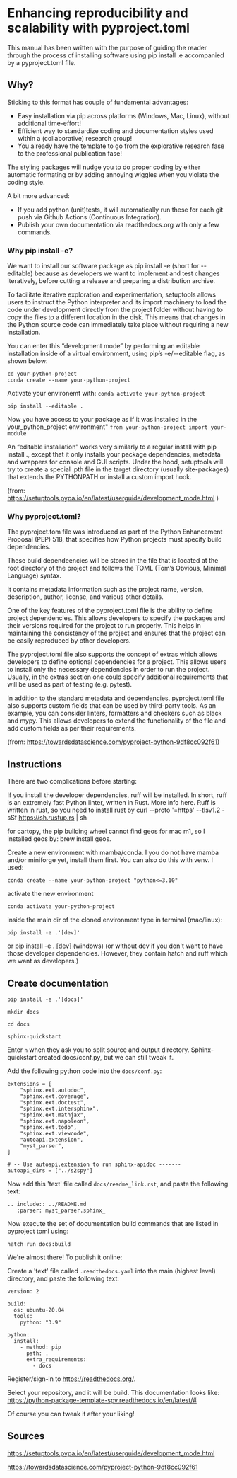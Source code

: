 # Enhancing reproducibility and scalability with pyproject.toml

This manual has been written with the purpose of guiding the reader through the process of installing software using pip install .e accompanied by a pyproject.toml file.

## Why?

Sticking to this format has couple of fundamental advantages:

- Easy installation via pip across platforms (Windows, Mac, Linux), without additional time-effort!
- Efficient way to standardize coding and documentation styles used within a (collaborative) research group!
- You already have the template to go from the explorative research fase to the professional publication fase! 

The styling packages will nudge you to do proper coding by either automatic formating or by adding annoying wiggles when you violate the coding style.

A bit more advanced:
- If you add python (unit)tests, it will automatically run these for each git push via Github Actions (Continuous Integration).
- Publish your own documentation via readthedocs.org with only a few commands.




### Why pip install -e?

We want to install our software package as pip install -e (short for --editable) because as developers we want to implement and test changes iteratively, before cutting a release and preparing a distribution archive. 

To facilitate iterative exploration and experimentation, setuptools allows users to instruct the Python interpreter and its import machinery to load the code under development directly from the project folder without having to copy the files to a different location in the disk. This means that changes in the Python source code can immediately take place without requiring a new installation.

You can enter this “development mode” by performing an editable installation inside of a virtual environment, using pip’s -e/--editable flag, as shown below:

```
cd your-python-project
conda create --name your-python-project
```
Activate your environemt with:
`conda activate your-python-project`


`pip install --editable . `

Now you have access to your package
as if it was installed in the your_python_project environment"
`from your-python-project import your-module`


An “editable installation” works very similarly to a regular install with pip install ., except that it only installs your package dependencies, metadata and wrappers for console and GUI scripts. Under the hood, setuptools will try to create a special .pth file in the target directory (usually site-packages) that extends the PYTHONPATH or install a custom import hook.

(from: https://setuptools.pypa.io/en/latest/userguide/development_mode.html )

### Why pyproject.toml?

The pyproject.tom file was introduced as part of the Python Enhancement Proposal (PEP) 518, that specifies how Python projects must specify build dependencies.

These build dependeencies will be stored in the file that is located at the root directory of the project and follows the TOML (Tom’s Obvious, Minimal Language) syntax.

It contains metadata information such as the project name, version, description, author, license, and various other details.

One of the key features of the pyproject.toml file is the ability to define project dependencies. This allows developers to specify the packages and their versions required for the project to run properly. This helps in maintaining the consistency of the project and ensures that the project can be easily reproduced by other developers.

The pyproject.toml file also supports the concept of extras which allows developers to define optional dependencies for a project. This allows users to install only the necessary dependencies in order to run the project. Usually, in the extras section one could specify additional requirements that will be used as part of testing (e.g. pytest).

In addition to the standard metadata and dependencies, pyproject.toml file also supports custom fields that can be used by third-party tools. As an example, you can consider linters, formatters and checkers such as black and mypy. This allows developers to extend the functionality of the file and add custom fields as per their requirements.

(from: https://towardsdatascience.com/pyproject-python-9df8cc092f61)

## Instructions

There are two complications before starting:

If you install the developer dependencies, ruff will be installed. In short, ruff is an extremely fast Python linter, written in Rust. More info here. Ruff is written in rust, so you need to install rust by curl --proto '=https' --tlsv1.2 -sSf https://sh.rustup.rs | sh

for cartopy, the pip building wheel cannot find geos for mac m1, so I installed geos by: brew install geos.

Create a new environment with mamba/conda. I you do not have mamba and/or miniforge yet, install them first. You can also do this with venv. I used: 

`conda create --name your-python-project "python<=3.10"`

activate the new environment

`conda activate your-python-project`

inside the main dir of the cloned environment type in terminal (mac/linux): 

`pip install -e .'[dev]'  `

or pip install -e . [dev] (windows) (or without dev if you don't want to have those developer dependencies. However, they contain hatch and ruff which we want as developers.)

## Create documentation

`pip install -e .'[docs]' `

`mkdir docs`

`cd docs`

`sphinx-quickstart`

Enter `n` when they ask you to split source and output directory. Sphinx-quickstart 
created docs/conf.py, but we can still tweak it. 

Add the following python code into the `docs/conf.py`:
```
extensions = [
    "sphinx.ext.autodoc",
    "sphinx.ext.coverage",
    "sphinx.ext.doctest",
    "sphinx.ext.intersphinx",
    "sphinx.ext.mathjax",
    "sphinx.ext.napoleon",
    "sphinx.ext.todo",
    "sphinx.ext.viewcode",
    "autoapi.extension",
    "myst_parser",
]

# -- Use autoapi.extension to run sphinx-apidoc -------
autoapi_dirs = ["../s2spy"]
```

Now add this 'text' file called `docs/readme_link.rst`, and paste the following text:
```
.. include:: ../README.md
   :parser: myst_parser.sphinx_
```

Now execute the set of documentation build commands that are listed in pyproject toml using:
```
hatch run docs:build
```

We're almost there! To publish it online:

Create a 'text' file called `.readthedocs.yaml` into the main (highest level) directory, and paste the following text:
```
version: 2

build:
  os: ubuntu-20.04
  tools:
    python: "3.9"

python:
  install:
    - method: pip
      path: .
      extra_requirements:
        - docs
```
Register/sign-in to https://readthedocs.org/. 

Select your repository, and it will be build. This documentation looks like:
https://python-package-template-spv.readthedocs.io/en/latest/#

Of course you can tweak it after your liking! 

## Sources

https://setuptools.pypa.io/en/latest/userguide/development_mode.html 

https://towardsdatascience.com/pyproject-python-9df8cc092f61
